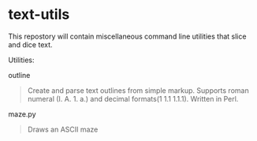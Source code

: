 # text-utils
This repostory will contain miscellaneous command line utilities that slice and dice text. 

Utilities:

outline 
> Create and parse text outlines from simple markup.  Supports roman numeral (I. A. 1. a.) and decimal formats(1 1.1 1.1.1).  Written in Perl.

maze.py 
> Draws an ASCII maze 
